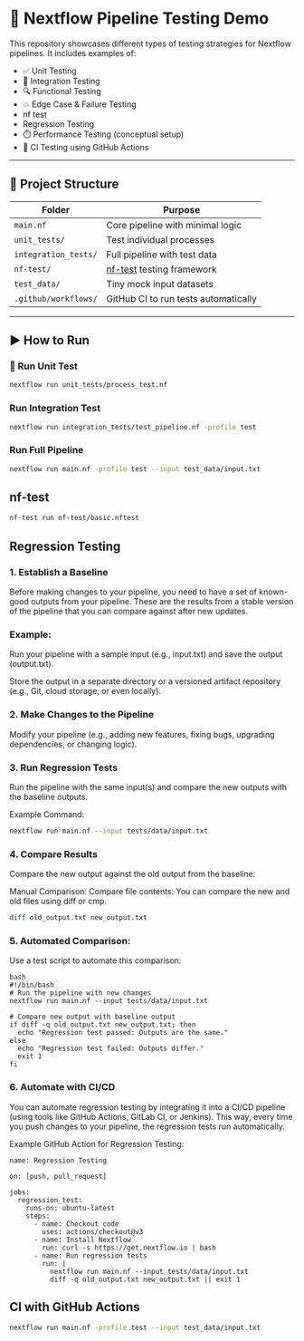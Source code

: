 # 🧪 Nextflow Pipeline Testing Demo

This repository showcases different types of testing strategies for Nextflow pipelines. It includes examples of:

- ✅ Unit Testing
- 🔁 Integration Testing
- 🔍 Functional Testing
- 💥 Edge Case & Failure Testing
- nf test
- Regression Testing
- ⏱️ Performance Testing (conceptual setup)
- 🚀 CI Testing using GitHub Actions

---

## 📁 Project Structure

| Folder              | Purpose                                  |
|---------------------|------------------------------------------|
| `main.nf`           | Core pipeline with minimal logic         |
| `unit_tests/`       | Test individual processes                |
| `integration_tests/`| Full pipeline with test data             |
| `nf-test/`          | [nf-test](https://github.com/seqeralabs/nf-test) testing framework |
| `test_data/`        | Tiny mock input datasets                 |
| `.github/workflows/`| GitHub CI to run tests automatically     |

---

## ▶️ How to Run

### 🔹 Run Unit Test
```bash
nextflow run unit_tests/process_test.nf
```
### Run Integration Test
```bash
nextflow run integration_tests/test_pipeline.nf -profile test
```
###  Run Full Pipeline
``` bash
nextflow run main.nf -profile test --input test_data/input.txt
```
## nf-test
``` bash
nf-test run nf-test/basic.nftest
```

## Regression Testing
### 1. Establish a Baseline
Before making changes to your pipeline, you need to have a set of known-good outputs from your pipeline. These are the results from a stable version of the pipeline that you can compare against after new updates.

### Example:
Run your pipeline with a sample input (e.g., input.txt) and save the output (output.txt).

Store the output in a separate directory or a versioned artifact repository (e.g., Git, cloud storage, or even locally).

### 2. Make Changes to the Pipeline
Modify your pipeline (e.g., adding new features, fixing bugs, upgrading dependencies, or changing logic).

### 3. Run Regression Tests
Run the pipeline with the same input(s) and compare the new outputs with the baseline outputs.

Example Command:
```bash
nextflow run main.nf --input tests/data/input.txt
```
### 4. Compare Results
Compare the new output against the old output from the baseline:

Manual Comparison:
Compare file contents: You can compare the new and old files using diff or cmp.

```bash
diff old_output.txt new_output.txt
```
### 5. Automated Comparison:
Use a test script to automate this comparison:
```
bash
#!/bin/bash
# Run the pipeline with new changes
nextflow run main.nf --input tests/data/input.txt

# Compare new output with baseline output
if diff -q old_output.txt new_output.txt; then
  echo "Regression test passed: Outputs are the same."
else
  echo "Regression test failed: Outputs differ."
  exit 1
fi
```
### 6. Automate with CI/CD
You can automate regression testing by integrating it into a CI/CD pipeline (using tools like GitHub Actions, GitLab CI, or Jenkins). This way, every time you push changes to your pipeline, the regression tests run automatically.

Example GitHub Action for Regression Testing:

```
name: Regression Testing

on: [push, pull_request]

jobs:
  regression_test:
    runs-on: ubuntu-latest
    steps:
      - name: Checkout code
        uses: actions/checkout@v3
      - name: Install Nextflow
        run: curl -s https://get.nextflow.io | bash
      - name: Run regression tests
        run: |
          nextflow run main.nf --input tests/data/input.txt
          diff -q old_output.txt new_output.txt || exit 1
```

## CI with GitHub Actions
```bash
nextflow run main.nf -profile test --input test_data/input.txt
```

